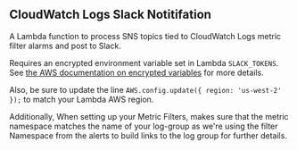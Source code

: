 ## CloudWatch Logs Slack Notitifation
A Lambda function to process SNS topics tied to CloudWatch Logs metric filter alarms and post to Slack.

Requires an encrypted environment variable set in Lambda `SLACK_TOKENS`.
See [the AWS documentation on encrypted variables](https://docs.aws.amazon.com/lambda/latest/dg/tutorial-env_console.html) for more details.

Also, be sure to update the line `AWS.config.update({ region: 'us-west-2' });` to match your Lambda AWS region.

Additionally, When setting up your Metric Filters, makes sure that the metric namespace matches the name of your log-group as we're using the filter Namespace from the alerts to build links to the log group for further details.
